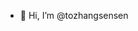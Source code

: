 - 👋 Hi, I’m @tozhangsensen
<!---
tozhangsensen/tozhangsensen is a ✨ special ✨ repository because its `README.md` (this file) appears on your GitHub profile.
You can click the Preview link to take a look at your changes.
--->
